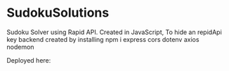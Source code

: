 # SudokuSolutions
Sudoku Solver using Rapid API. 
Created in JavaScript, 
To hide an repidApi key backend created by installing 
npm i express cors dotenv axios nodemon

Deployed here: 